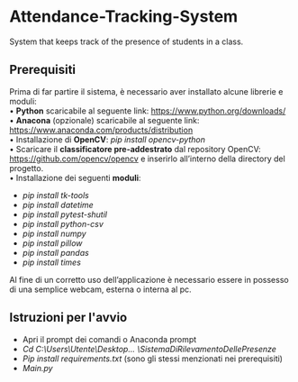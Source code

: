 # Attendance-Tracking-System
System that keeps track of the presence of students in a class. <br>

## Prerequisiti 
Prima di far partire il sistema, è necessario aver installato alcune librerie e moduli: <br>
• **Python** scaricabile al seguente link: https://www.python.org/downloads/ <br>
• **Anacona** (opzionale) scaricabile al seguente link: https://www.anaconda.com/products/distribution <br>
• Installazione di **OpenCV**: *pip install opencv-python* <br>
• Scaricare il **classificatore pre-addestrato** dal repository OpenCV: https://github.com/opencv/opencv e inserirlo all’interno della directory del progetto. <br>
• Installazione dei seguenti **moduli**: <br>
- *pip install tk-tools*
- *pip install datetime*
- *pip install pytest-shutil*
- *pip install python-csv*
- *pip install numpy*
- *pip install pillow*
- *pip install pandas*
- *pip install times*

 <p> Al fine di un corretto uso dell’applicazione è necessario essere in possesso di una semplice webcam, esterna o interna al pc.
  
  ## Istruzioni per l'avvio
  
- Apri il prompt dei comandi o Anaconda prompt
- *Cd C:\Users\Utente\Desktop\... \SistemaDiRilevamentoDellePresenze*
- *Pip install requirements.txt* (sono gli stessi menzionati nei prerequisiti)
- *Main.py*
